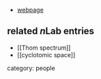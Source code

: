 

* [webpage](http://folk.uib.no/csc021/index-eng.html)

## related $n$Lab entries

* [[Thom spectrum]]
* [[cyclotomic space]]

category: people